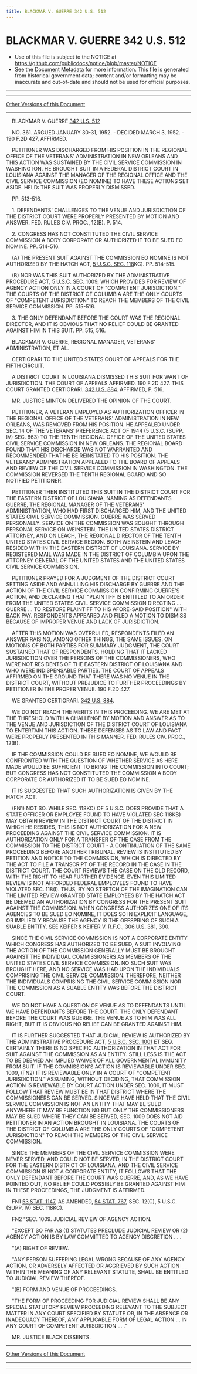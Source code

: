 ```yaml
---
title: BLACKMAR V. GUERRE 342 U.S. 512
---
```


# BLACKMAR V. GUERRE 342 U.S. 512

* Use of this file is subject to the NOTICE at https://github.com/publicdocs/notice/blob/master/NOTICE
* See the [Document Metadata](../../../index.md) for more information.
  This file is generated from historical government data; content and/or formatting may be inaccurate and out-of-date and should not be used for official purposes.

----------
----------

[Other Versions of this Document](https://publicdocs.github.io/go/links?ns=uslm-x&ref=%2Fus%2Fcourts%2Fscotus%2FusReporter%2F342%2F512)

----------

    BLACKMAR V. GUERRE [342 U.S. 512][/us/courts/scotus/usReporter/342/512]

    NO. 361.  ARGUED JANUARY 30-31, 1952.  - DECIDED MARCH 3, 1952.  - 190 F.2D 427, AFFIRMED.

    PETITIONER WAS DISCHARGED FROM HIS POSITION IN THE REGIONAL OFFICE OF THE VETERANS' ADMINISTRATION IN NEW ORLEANS AND THIS ACTION WAS SUSTAINED BY THE CIVIL SERVICE COMMISSION IN WASHINGTON.  HE BROUGHT SUIT IN A FEDERAL DISTRICT COURT IN LOUISIANA AGAINST THE MANAGER OF THE REGIONAL OFFICE AND THE CIVIL SERVICE COMMISSION (EO NOMINE) TO HAVE THESE ACTIONS SET ASIDE.  HELD:  THE SUIT WAS PROPERLY DISMISSED.

    PP. 513-516.

    1.  DEFENDANTS' CHALLENGES TO THE VENUE AND JURISDICTION OF THE DISTRICT COURT WERE PROPERLY PRESENTED BY MOTION AND ANSWER.  FED. RULES CIV. PROC., 12(B).  P. 514.

    2.  CONGRESS HAS NOT CONSTITUTED THE CIVIL SERVICE COMMISSION A BODY CORPORATE OR AUTHORIZED IT TO BE SUED EO NOMINE.  PP. 514-516.

    (A)  THE PRESENT SUIT AGAINST THE COMMISSION EO NOMINE IS NOT AUTHORIZED BY THE HATCH ACT, [5 U.S.C. SEC. 118][/us/usc/t5/s118]KC).  PP. 514-515.

    (B)  NOR WAS THIS SUIT AUTHORIZED BY THE ADMINISTRATIVE PROCEDURE ACT, [5 U.S.C. SEC.  1009][/us/usc/t5/s1009], WHICH PROVIDES FOR REVIEW OF AGENCY ACTION ONLY IN A COURT OF "COMPETENT JURISDICTION."  THE COURTS OF THE DISTRICT OF COLUMBIA ARE THE ONLY COURTS OF "COMPETENT JURISDICTION" TO REACH THE MEMBERS OF THE CIVIL SERVICE COMMISSION.  PP. 515-516.

    3.  THE ONLY DEFENDANT BEFORE THE COURT WAS THE REGIONAL DIRECTOR, AND IT IS OBVIOUS THAT NO RELIEF COULD BE GRANTED AGAINST HIM IN THIS SUIT.  PP. 515, 516.

    BLACKMAR V. GUERRE, REGIONAL MANAGER, VETERANS' ADMINISTRATION, ET AL.

    CERTIORARI TO THE UNITED STATES COURT OF APPEALS FOR THE FIFTH CIRCUIT.

    A DISTRICT COURT IN LOUISIANA DISMISSED THIS SUIT FOR WANT OF JURISDICTION.  THE COURT OF APPEALS AFFIRMED.  190 F.2D 427.  THIS COURT GRANTED CERTIORARI.  [342 U.S. 884][/us/courts/scotus/usReporter/342/884].  AFFIRMED, P. 516.

    MR. JUSTICE MINTON DELIVERED THE OPINION OF THE COURT.

    PETITIONER, A VETERAN EMPLOYED AS AUTHORIZATION OFFICER IN THE REGIONAL OFFICE OF THE VETERANS' ADMINISTRATION IN NEW ORLEANS, WAS REMOVED FROM HIS POSITION.  HE APPEALED UNDER SEC. 14 OF THE VETERANS' PREFERENCE ACT OF 1944 (5 U.S.C. (SUPP. IV) SEC. 863) TO THE TENTH REGIONAL OFFICE OF THE UNITED STATES CIVIL SERVICE COMMISSION IN NEW ORLEANS.  THE REGIONAL BOARD FOUND THAT HIS DISCHARGE WAS NOT WARRANTED AND RECOMMENDED THAT HE BE REINSTATED TO HIS POSITION.  THE VETERANS' ADMINISTRATION APPEALED TO THE BOARD OF APPEALS AND REVIEW OF THE CIVIL SERVICE COMMISSION IN WASHINGTON.  THE COMMISSION REVERSED THE TENTH REGIONAL BOARD AND SO NOTIFIED PETITIONER.

    PETITIONER THEN INSTITUTED THIS SUIT IN THE DISTRICT COURT FOR THE EASTERN DISTRICT OF LOUISIANA, NAMING AS DEFENDANTS GUERRE, THE REGIONAL MANAGER OF THE VETERANS' ADMINISTRATION, WHO HAD FIRST DISCHARGED HIM, AND THE UNITED STATES CIVIL SERVICE COMMISSION.  GUERRE WAS SERVED PERSONALLY.  SERVICE ON THE COMMISSION WAS SOUGHT THROUGH PERSONAL SERVICE ON WEINSTEIN, THE UNITED STATES DISTRICT ATTORNEY, AND ON LEACH, THE REGIONAL DIRECTOR OF THE TENTH UNITED STATES CIVIL SERVICE REGION.  BOTH WEINSTEIN AND LEACH RESIDED WITHIN THE EASTERN DISTRICT OF LOUISIANA.  SERVICE BY REGISTERED MAIL WAS MADE IN THE DISTRICT OF COLUMBIA UPON THE ATTORNEY GENERAL OF THE UNITED STATES AND THE UNITED STATES CIVIL SERVICE COMMISSION.

    PETITIONER PRAYED FOR A JUDGMENT OF THE DISTRICT COURT SETTING ASIDE AND ANNULLING HIS DISCHARGE BY GUERRE AND THE ACTION OF THE CIVIL SERVICE COMMISSION CONFIRMING GUERRE'S ACTION, AND DECLARING THAT "PLAINTIFF IS ENTITLED TO AN ORDER FROM THE UNITED STATES CIVIL SERVICE COMMISSION DIRECTING ...  GUERRE  ...  TO RESTORE PLAINTIFF TO HIS AFORE-SAID POSITION" WITH BACK PAY.  RESPONDENTS APPEARED AND FILED A MOTION TO DISMISS BECAUSE OF IMPROPER VENUE AND LACK OF JURISDICTION.

    AFTER THIS MOTION WAS OVERRULED, RESPONDENTS FILED AN ANSWER RAISING, AMONG OTHER THINGS, THE SAME ISSUES.   ON MOTIONS OF BOTH PARTIES FOR SUMMARY JUDGMENT, THE COURT SUSTAINED THAT OF RESPONDENTS, HOLDING THAT IT LACKED JURISDICTION OVER THE PERSONS OF THE COMMISSIONERS, WHO WERE NOT RESIDENTS OF THE EASTERN DISTRICT OF LOUISIANA AND WHO WERE INDISPENSABLE PARTIES.  THE COURT OF APPEALS AFFIRMED ON THE GROUND THAT THERE WAS NO VENUE IN THE DISTRICT COURT, WITHOUT PREJUDICE TO FURTHER PROCEEDINGS BY PETITIONER IN THE PROPER VENUE.  190 F.2D 427.

    WE GRANTED CERTIORARI.  [342 U.S. 884][/us/courts/scotus/usReporter/342/884].

    WE DO NOT REACH THE MERITS IN THIS PROCEEDING.  WE ARE MET AT THE THRESHOLD WITH A CHALLENGE BY MOTION AND ANSWER AS TO THE VENUE AND JURISDICTION OF THE DISTRICT COURT OF LOUISIANA TO ENTERTAIN THIS ACTION.  THESE DEFENSES AS TO LAW AND FACT WERE PROPERLY PRESENTED IN THIS MANNER.  FED. RULES CIV. PROC., 12(B).

    IF THE COMMISSION COULD BE SUED EO NOMINE, WE WOULD BE CONFRONTED WITH THE QUESTION OF WHETHER SERVICE AS HERE MADE WOULD BE SUFFICIENT TO BRING THE COMMISSION INTO COURT; BUT CONGRESS HAS NOT CONSTITUTED THE COMMISSION A BODY CORPORATE OR AUTHORIZED IT TO BE SUED EO NOMINE.

    IT IS SUGGESTED THAT SUCH AUTHORIZATION IS GIVEN BY THE HATCH ACT.

    (FN1)  NOT SO.  WHILE SEC. 118KC) OF 5 U.S.C. DOES PROVIDE THAT A STATE OFFICER OR EMPLOYEE FOUND TO HAVE VIOLATED SEC 118KB) MAY OBTAIN REVIEW IN THE DISTRICT COURT OF THE DISTRICT IN WHICH HE RESIDES, THIS IS NOT AUTHORIZATION FOR A NEW PROCEEDING AGAINST THE CIVIL SERVICE COMMISSION.  IT IS AUTHORIZATION ONLY FOR A TRANSFER OF THE CASE FROM THE COMMISSION TO THE DISTRICT COURT - A CONTINUATION OF THE SAME PROCEEDING BEFORE ANOTHER TRIBUNAL.  REVIEW IS INSTITUTED BY PETITION AND NOTICE TO THE COMMISSION, WHICH IS DIRECTED BY THE ACT TO FILE A TRANSCRIPT OF THE RECORD IN THE CASE IN THE DISTRICT COURT.  THE COURT REVIEWS THE CASE ON THE OLD RECORD, WITH THE RIGHT TO HEAR FURTHER EVIDENCE.  EVEN THIS LIMITED REVIEW IS NOT AFFORDED FEDERAL EMPLOYEES FOUND TO HAVE VIOLATED SEC. 118(I).  THUS, BY NO STRETCH OF THE IMAGINATION CAN THE LIMITED REVIEW GRANTED STATE EMPLOYEES BY THE HATCH ACT BE DEEMED AN AUTHORIZATION BY CONGRESS FOR THE PRESENT SUIT AGAINST THE COMMISSION.  WHEN CONGRESS AUTHORIZES ONE OF ITS AGENCIES TO BE SUED EO NOMINE, IT DOES SO IN EXPLICIT LANGUAGE, OR IMPLIEDLY BECAUSE THE AGENCY IS THE OFFSPRING OF SUCH A SUABLE ENTITY.  SEE KEIFER & KEIFER V. R.F.C., [306 U.S. 381][/us/courts/scotus/usReporter/306/381], 390.

    SINCE THE CIVIL SERVICE COMMISSION IS NOT A CORPORATE ENTITY WHICH CONGRESS HAS AUTHORIZED TO BE SUED, A SUIT INVOLVING THE ACTION OF THE COMMISSION GENERALLY MUST BE BROUGHT AGAINST THE INDIVIDUAL COMMISSIONERS AS MEMBERS OF THE UNITED STATES CIVIL SERVICE COMMISSION.  NO SUCH SUIT WAS BROUGHT HERE, AND NO SERVICE WAS HAD UPON THE INDIVIDUALS COMPRISING THE CIVIL SERVICE COMMISSION.  THEREFORE, NEITHER THE INDIVIDUALS COMPRISING THE CIVIL SERVICE COMMISSION NOR THE COMMISSION AS A SUABLE ENTITY WAS BEFORE THE DISTRICT COURT.

    WE DO NOT HAVE A QUESTION OF VENUE AS TO DEFENDANTS UNTIL WE HAVE DEFENDANTS BEFORE THE COURT.  THE ONLY DEFENDANT BEFORE THE COURT WAS GUERRE.  THE VENUE AS TO HIM WAS ALL RIGHT, BUT IT IS OBVIOUS NO RELIEF CAN BE GRANTED AGAINST HIM.

    IT IS FURTHER SUGGESTED THAT JUDICIAL REVIEW IS AUTHORIZED BY THE ADMINISTRATIVE PROCEDURE ACT, [5 U.S.C. SEC. 1001][/us/usc/t5/s1001] ET SEQ. CERTAINLY THERE IS NO SPECIFIC AUTHORIZATION IN THAT ACT FOR SUIT AGAINST THE COMMISSION AS AN ENTITY.  STILL LESS IS THE ACT TO BE DEEMED AN IMPLIED WAIVER OF ALL GOVERNMENTAL IMMUNITY FROM SUIT.  IF THE COMMISSION'S ACTION IS REVIEWABLE UNDER SEC. 1009, (FN2) IT IS REVIEWABLE ONLY IN A COURT OF "COMPETENT JURISDICTION."  ASSUMING, WITHOUT DECIDING, THAT COMMISSION ACTION IS REVIEWABLE BY COURT ACTION UNDER SEC. 1009, IT MUST FOLLOW THAT REVIEW MUST BE IN THAT DISTRICT WHERE THE COMMISSIONERS CAN BE SERVED.  SINCE WE HAVE HELD THAT THE CIVIL SERVICE COMMISSION IS NOT AN ENTITY THAT MAY BE SUED ANYWHERE IT MAY BE FUNCTIONING BUT ONLY THE COMMISSIONERS MAY BE SUED WHERE THEY CAN BE SERVED, SEC. 1009 DOES NOT AID PETITIONER IN AN ACTION BROUGHT IN LOUISIANA.  THE COURTS OF THE DISTRICT OF COLUMBIA ARE THE ONLY COURTS OF "COMPETENT JURISDICTION" TO REACH THE MEMBERS OF THE CIVIL SERVICE COMMISSION.

    SINCE THE MEMBERS OF THE CIVIL SERVICE COMMISSION WERE NEVER SERVED, AND COULD NOT BE SERVED, IN THE DISTRICT COURT FOR THE EASTERN DISTRICT OF LOUISIANA, AND THE CIVIL SERVICE COMMISSION IS NOT A CORPORATE ENTITY, IT FOLLOWS THAT THE ONLY DEFENDANT BEFORE THE COURT WAS GUERRE, AND, AS WE HAVE POINTED OUT, NO RELIEF COULD POSSIBLY BE GRANTED AGAINST HIM IN THESE PROCEEDINGS, THE JUDGMENT IS AFFIRMED.

    FN1  [53 STAT. 1147][/us/stat/53/1147], AS AMENDED, [54 STAT. 767][/us/stat/54/767], SEC. 12(C), 5 U.S.C. (SUPP. IV) SEC. 118KC).

    FN2  "SEC.  1009.  JUDICIAL REVIEW OF AGENCY ACTION.

    "EXCEPT SO FAR AS (1) STATUTES PRECLUDE JUDICIAL REVIEW OR (2) AGENCY ACTION IS BY LAW COMMITTED TO AGENCY DISCRETION  ...  .

    "(A)  RIGHT OF REVIEW.

    "ANY PERSON SUFFERING LEGAL WRONG BECAUSE OF ANY AGENCY ACTION, OR ADVERSELY AFFECTED OR AGGRIEVED BY SUCH ACTION WITHIN THE MEANING OF ANY RELEVANT STATUTE, SHALL BE ENTITLED TO JUDICIAL REVIEW THEREOF.

    "(B)  FORM AND VENUE OF PROCEEDINGS.

    "THE FORM OF PROCEEDING FOR JUDICIAL REVIEW SHALL BE ANY SPECIAL STATUTORY REVIEW PROCEEDING RELEVANT TO THE SUBJECT MATTER IN ANY COURT SPECIFIED BY STATUTE OR, IN THE ABSENCE OR INADEQUACY THEREOF, ANY APPLICABLE FORM OF LEGAL ACTION  ...  IN ANY COURT OF COMPETENT JURISDICTION  ...  ."

    MR. JUSTICE BLACK DISSENTS.

----------

[Other Versions of this Document](https://publicdocs.github.io/go/links?ns=uslm-x&ref=%2Fus%2Fcourts%2Fscotus%2FusReporter%2F342%2F512)

----------
----------

[/us/courts/scotus/usReporter/342/512]: https://publicdocs.github.io/go/links?ns=uslm-x&ref=%2Fus%2Fcourts%2Fscotus%2FusReporter%2F342%2F512
[/us/usc/t5/s118]: https://publicdocs.github.io/go/links?ns=uslm&ref=%2Fus%2Fusc%2Ft5%2Fs118
[/us/usc/t5/s1009]: https://publicdocs.github.io/go/links?ns=uslm&ref=%2Fus%2Fusc%2Ft5%2Fs1009
[/us/courts/scotus/usReporter/342/884]: https://publicdocs.github.io/go/links?ns=uslm-x&ref=%2Fus%2Fcourts%2Fscotus%2FusReporter%2F342%2F884
[/us/courts/scotus/usReporter/342/884]: https://publicdocs.github.io/go/links?ns=uslm-x&ref=%2Fus%2Fcourts%2Fscotus%2FusReporter%2F342%2F884
[/us/courts/scotus/usReporter/306/381]: https://publicdocs.github.io/go/links?ns=uslm-x&ref=%2Fus%2Fcourts%2Fscotus%2FusReporter%2F306%2F381
[/us/usc/t5/s1001]: https://publicdocs.github.io/go/links?ns=uslm&ref=%2Fus%2Fusc%2Ft5%2Fs1001
[/us/stat/53/1147]: https://publicdocs.github.io/go/links?ns=uslm&ref=%2Fus%2Fstat%2F53%2F1147
[/us/stat/54/767]: https://publicdocs.github.io/go/links?ns=uslm&ref=%2Fus%2Fstat%2F54%2F767



